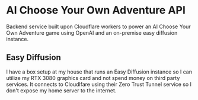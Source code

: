 # AI Choose Your Own Adventure API
Backend service built upon Cloudflare workers to power an AI Choose Your Own Adventure game using OpenAI and an on-premise easy diffusion instance.

## Easy Diffusion
I have a box setup at my house that runs an Easy Diffusion instance so I can utilize my RTX 3080 graphics card and not spend money on third party services.
It connects to Cloudlfare using their Zero Trust Tunnel service so I don't expose my home server to the internet. 
